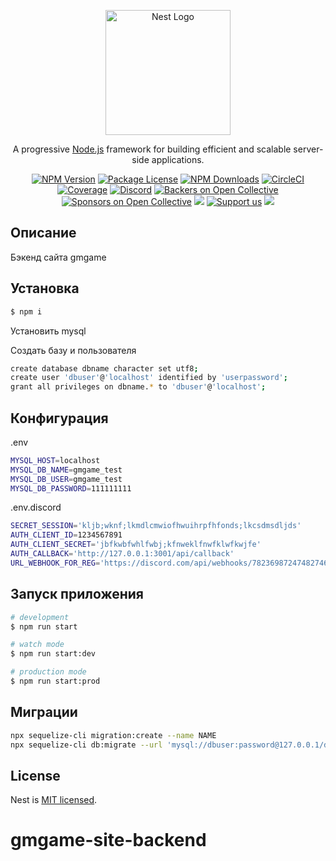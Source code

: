 <p align="center">
  <a href="http://nestjs.com/" target="blank"><img src="https://nestjs.com/img/logo-small.svg" width="200" alt="Nest Logo" /></a>
</p>

[circleci-image]: https://img.shields.io/circleci/build/github/nestjs/nest/master?token=abc123def456
[circleci-url]: https://circleci.com/gh/nestjs/nest

  <p align="center">A progressive <a href="http://nodejs.org" target="_blank">Node.js</a> framework for building efficient and scalable server-side applications.</p>
    <p align="center">
<a href="https://www.npmjs.com/~nestjscore" target="_blank"><img src="https://img.shields.io/npm/v/@nestjs/core.svg" alt="NPM Version" /></a>
<a href="https://www.npmjs.com/~nestjscore" target="_blank"><img src="https://img.shields.io/npm/l/@nestjs/core.svg" alt="Package License" /></a>
<a href="https://www.npmjs.com/~nestjscore" target="_blank"><img src="https://img.shields.io/npm/dm/@nestjs/common.svg" alt="NPM Downloads" /></a>
<a href="https://circleci.com/gh/nestjs/nest" target="_blank"><img src="https://img.shields.io/circleci/build/github/nestjs/nest/master" alt="CircleCI" /></a>
<a href="https://coveralls.io/github/nestjs/nest?branch=master" target="_blank"><img src="https://coveralls.io/repos/github/nestjs/nest/badge.svg?branch=master#9" alt="Coverage" /></a>
<a href="https://discord.gg/G7Qnnhy" target="_blank"><img src="https://img.shields.io/badge/discord-online-brightgreen.svg" alt="Discord"/></a>
<a href="https://opencollective.com/nest#backer" target="_blank"><img src="https://opencollective.com/nest/backers/badge.svg" alt="Backers on Open Collective" /></a>
<a href="https://opencollective.com/nest#sponsor" target="_blank"><img src="https://opencollective.com/nest/sponsors/badge.svg" alt="Sponsors on Open Collective" /></a>
  <a href="https://paypal.me/kamilmysliwiec" target="_blank"><img src="https://img.shields.io/badge/Donate-PayPal-ff3f59.svg"/></a>
    <a href="https://opencollective.com/nest#sponsor"  target="_blank"><img src="https://img.shields.io/badge/Support%20us-Open%20Collective-41B883.svg" alt="Support us"></a>
  <a href="https://twitter.com/nestframework" target="_blank"><img src="https://img.shields.io/twitter/follow/nestframework.svg?style=social&label=Follow"></a>
</p>
  <!--[![Backers on Open Collective](https://opencollective.com/nest/backers/badge.svg)](https://opencollective.com/nest#backer)
  [![Sponsors on Open Collective](https://opencollective.com/nest/sponsors/badge.svg)](https://opencollective.com/nest#sponsor)-->

## Описание 

Бэкенд сайта gmgame

## Установка

```bash
$ npm i
```

Установить mysql

Создать базу и пользователя
```bash
create database dbname character set utf8;
create user 'dbuser'@'localhost' identified by 'userpassword';
grant all privileges on dbname.* to 'dbuser'@'localhost';
```

## Конфигурация

.env
```bash
MYSQL_HOST=localhost
MYSQL_DB_NAME=gmgame_test
MYSQL_DB_USER=gmgame_test
MYSQL_DB_PASSWORD=111111111
```

.env.discord
```bash
SECRET_SESSION='kljb;wknf;lkmdlcmwiofhwuihrpfhfonds;lkcsdmsdljds'
AUTH_CLIENT_ID=1234567891
AUTH_CLIENT_SECRET='jbfkwbfwhlfwbj;kfnweklfnwfklwfkwjfe'
AUTH_CALLBACK='http://127.0.0.1:3001/api/callback'
URL_WEBHOOK_FOR_REG='https://discord.com/api/webhooks/7823698724748274624/jblkjebkgjnrg;ernjkerlvblerjhvjejkrververvr'
```

## Запуск приложения

```bash
# development
$ npm run start

# watch mode
$ npm run start:dev

# production mode
$ npm run start:prod
```

## Миграции

```bash
npx sequelize-cli migration:create --name NAME
npx sequelize-cli db:migrate --url 'mysql://dbuser:password@127.0.0.1/dbname'
```

## License

Nest is [MIT licensed](LICENSE).
# gmgame-site-backend
